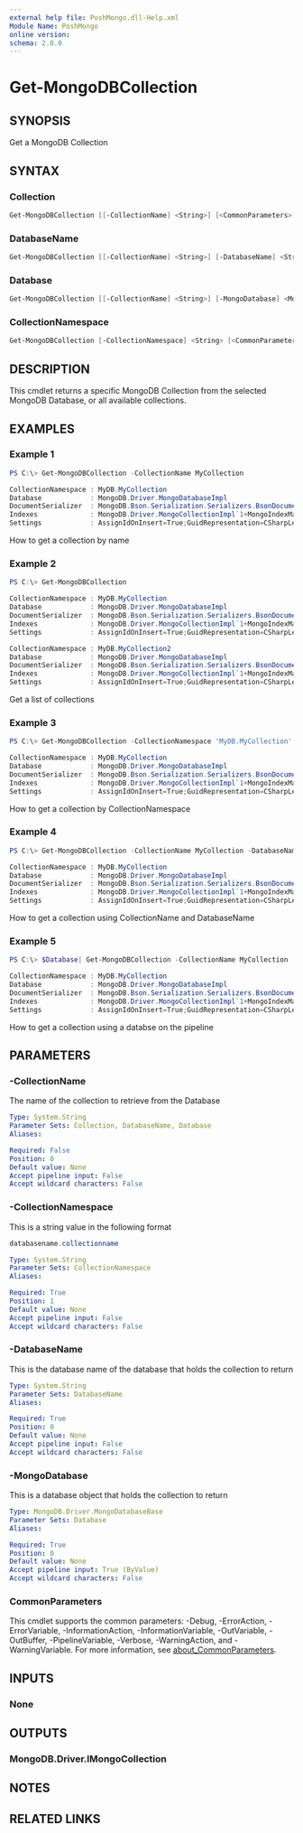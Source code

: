 ```yaml
---
external help file: PoshMongo.dll-Help.xml
Module Name: PoshMongo
online version:
schema: 2.0.0
---
```


# Get-MongoDBCollection

## SYNOPSIS

Get a MongoDB Collection

## SYNTAX

### Collection

```powershell
Get-MongoDBCollection [[-CollectionName] <String>] [<CommonParameters>]
```

### DatabaseName

```powershell
Get-MongoDBCollection [[-CollectionName] <String>] [-DatabaseName] <String> [<CommonParameters>]
```

### Database

```powershell
Get-MongoDBCollection [[-CollectionName] <String>] [-MongoDatabase] <MongoDatabaseBase> [<CommonParameters>]
```

### CollectionNamespace

```powershell
Get-MongoDBCollection [-CollectionNamespace] <String> [<CommonParameters>]
```

## DESCRIPTION

This cmdlet returns a specific MongoDB Collection from the selected MongoDB
Database, or all available collections.

## EXAMPLES

### Example 1

```powershell
PS C:\> Get-MongoDBCollection -CollectionName MyCollection

CollectionNamespace : MyDB.MyCollection
Database            : MongoDB.Driver.MongoDatabaseImpl
DocumentSerializer  : MongoDB.Bson.Serialization.Serializers.BsonDocumentSerializer
Indexes             : MongoDB.Driver.MongoCollectionImpl`1+MongoIndexManager[MongoDB.Bson.BsonDocument]
Settings            : AssignIdOnInsert=True;GuidRepresentation=CSharpLegacy;ReadConcern={ };ReadEncoding=null;ReadPreference={ Mode : Primary };WriteConcern={ };WriteEncoding=null
```

How to get a collection by name

### Example 2

```powershell
PS C:\> Get-MongoDBCollection

CollectionNamespace : MyDB.MyCollection
Database            : MongoDB.Driver.MongoDatabaseImpl
DocumentSerializer  : MongoDB.Bson.Serialization.Serializers.BsonDocumentSerializer
Indexes             : MongoDB.Driver.MongoCollectionImpl`1+MongoIndexManager[MongoDB.Bson.BsonDocument]
Settings            : AssignIdOnInsert=True;GuidRepresentation=CSharpLegacy;ReadConcern={ };ReadEncoding=null;ReadPreference={ Mode : Primary };WriteConcern={ };WriteEncoding=null

CollectionNamespace : MyDB.MyCollection2
Database            : MongoDB.Driver.MongoDatabaseImpl
DocumentSerializer  : MongoDB.Bson.Serialization.Serializers.BsonDocumentSerializer
Indexes             : MongoDB.Driver.MongoCollectionImpl`1+MongoIndexManager[MongoDB.Bson.BsonDocument]
Settings            : AssignIdOnInsert=True;GuidRepresentation=CSharpLegacy;ReadConcern={ };ReadEncoding=null;ReadPreference={ Mode : Primary };WriteConcern={ };WriteEncoding=null
```

Get a list of collections

### Example 3

```powershell
PS C:\> Get-MongoDBCollection -CollectionNamespace 'MyDB.MyCollection'

CollectionNamespace : MyDB.MyCollection
Database            : MongoDB.Driver.MongoDatabaseImpl
DocumentSerializer  : MongoDB.Bson.Serialization.Serializers.BsonDocumentSerializer
Indexes             : MongoDB.Driver.MongoCollectionImpl`1+MongoIndexManager[MongoDB.Bson.BsonDocument]
Settings            : AssignIdOnInsert=True;GuidRepresentation=CSharpLegacy;ReadConcern={ };ReadEncoding=null;ReadPreference={ Mode : Primary };WriteConcern={ };WriteEncoding=null
```

How to get a collection by CollectionNamespace

### Example 4

```powershell
PS C:\> Get-MongoDBCollection -CollectionName MyCollection -DatabaseName MyDB

CollectionNamespace : MyDB.MyCollection
Database            : MongoDB.Driver.MongoDatabaseImpl
DocumentSerializer  : MongoDB.Bson.Serialization.Serializers.BsonDocumentSerializer
Indexes             : MongoDB.Driver.MongoCollectionImpl`1+MongoIndexManager[MongoDB.Bson.BsonDocument]
Settings            : AssignIdOnInsert=True;GuidRepresentation=CSharpLegacy;ReadConcern={ };ReadEncoding=null;ReadPreference={ Mode : Primary };WriteConcern={ };WriteEncoding=null
```

How to get a collection using CollectionName and DatabaseName

### Example 5

```powershell
PS C:\> $Database| Get-MongoDBCollection -CollectionName MyCollection

CollectionNamespace : MyDB.MyCollection
Database            : MongoDB.Driver.MongoDatabaseImpl
DocumentSerializer  : MongoDB.Bson.Serialization.Serializers.BsonDocumentSerializer
Indexes             : MongoDB.Driver.MongoCollectionImpl`1+MongoIndexManager[MongoDB.Bson.BsonDocument]
Settings            : AssignIdOnInsert=True;GuidRepresentation=CSharpLegacy;ReadConcern={ };ReadEncoding=null;ReadPreference={ Mode : Primary };WriteConcern={ };WriteEncoding=null
```

How to get a collection using a databse on the pipeline

## PARAMETERS

### -CollectionName

The name of the collection to retrieve from the Database

```yaml
Type: System.String
Parameter Sets: Collection, DatabaseName, Database
Aliases:

Required: False
Position: 0
Default value: None
Accept pipeline input: False
Accept wildcard characters: False
```

### -CollectionNamespace

This is a string value in the following format

```powershell
databasename.collectionname
```

```yaml
Type: System.String
Parameter Sets: CollectionNamespace
Aliases:

Required: True
Position: 1
Default value: None
Accept pipeline input: False
Accept wildcard characters: False
```

### -DatabaseName

This is the database name of the database that holds the collection to return

```yaml
Type: System.String
Parameter Sets: DatabaseName
Aliases:

Required: True
Position: 0
Default value: None
Accept pipeline input: False
Accept wildcard characters: False
```

### -MongoDatabase

This is a database object that holds the collection to return

```yaml
Type: MongoDB.Driver.MongoDatabaseBase
Parameter Sets: Database
Aliases:

Required: True
Position: 0
Default value: None
Accept pipeline input: True (ByValue)
Accept wildcard characters: False
```

### CommonParameters

This cmdlet supports the common parameters: -Debug, -ErrorAction, -ErrorVariable, -InformationAction, -InformationVariable, -OutVariable, -OutBuffer, -PipelineVariable, -Verbose, -WarningAction, and -WarningVariable. For more information, see [about_CommonParameters](http://go.microsoft.com/fwlink/?LinkID=113216).

## INPUTS

### None

## OUTPUTS

### MongoDB.Driver.IMongoCollection

## NOTES

## RELATED LINKS
